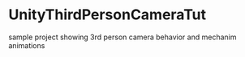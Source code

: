 UnityThirdPersonCameraTut
=========================

sample project  showing 3rd person camera behavior and mechanim animations
